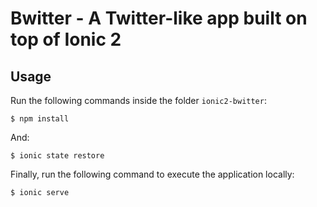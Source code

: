 # Bwitter - A Twitter-like app built on top of Ionic 2

## Usage

Run the following commands inside the folder `ionic2-bwitter`:

```
$ npm install
```

And:

```
$ ionic state restore
```

Finally, run the following command to execute the application locally:
```
$ ionic serve
```
